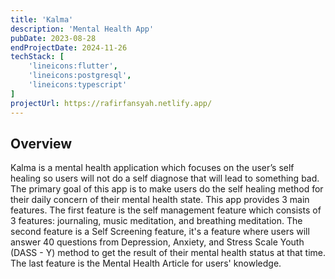 ```yaml
---
title: 'Kalma'
description: 'Mental Health App'
pubDate: 2023-08-28
endProjectDate: 2024-11-26
techStack: [
    'lineicons:flutter',
    'lineicons:postgresql',
    'lineicons:typescript'
]
projectUrl: https://rafirfansyah.netlify.app/
---
```


## Overview
Kalma is a mental health application which focuses on the user’s self healing so users will not do a self diagnose that will lead to something bad. The primary goal of this app is to make users do the self healing method for their daily concern of their mental health state. This app provides 3 main features. The first feature is the self management feature which consists of 3 features: journaling, music meditation, and breathing meditation. The second feature is a Self Screening feature, it's a feature where users will answer 40 questions from Depression, Anxiety, and Stress Scale Youth (DASS - Y) method to get the result of their mental health status at that time. The last feature is the Mental Health Article for users' knowledge.